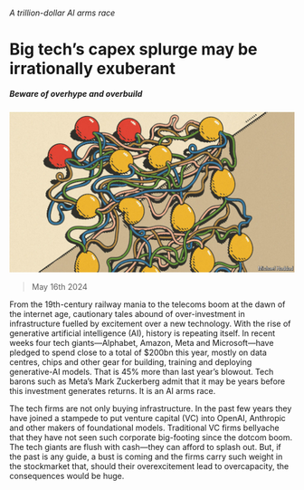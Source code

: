 ###### A trillion-dollar AI arms race

# Big tech’s capex splurge may be irrationally exuberant 

##### Beware of overhype and overbuild 

![image](images/20240518_LDD002.jpg) 

> May 16th 2024 

From the 19th-century railway mania to the telecoms boom at the dawn of the internet age, cautionary tales abound of over-investment in infrastructure fuelled by excitement over a new technology. With the rise of generative artificial intelligence (AI), history is repeating itself. In recent weeks four tech giants—Alphabet, Amazon, Meta and Microsoft—have pledged to spend close to a total of $200bn this year, mostly on data centres, chips and other gear for building, training and deploying generative-AI models. That is 45% more than last year’s blowout. Tech barons such as Meta’s Mark Zuckerberg admit that it may be years before this investment generates returns. It is an AI arms race.

The tech firms are not only buying infrastructure. In the past few years they have joined a stampede to put venture capital (VC) into OpenAI, Anthropic and other makers of foundational models. Traditional VC firms bellyache that they have not seen such corporate big-footing since the dotcom boom. The tech giants are flush with cash—they can afford to splash out. But, if the past is any guide, a bust is coming and the firms carry such weight in the stockmarket that, should their overexcitement lead to overcapacity, the consequences would be huge. 

